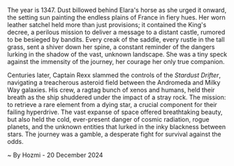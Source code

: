
The year is 1347.  Dust billowed behind Elara's horse as she urged it onward, the setting sun painting the endless plains of France in fiery hues.  Her worn leather satchel held more than just provisions; it contained the King's decree, a perilous mission to deliver a message to a distant castle, rumored to be besieged by bandits.  Every creak of the saddle, every rustle in the tall grass, sent a shiver down her spine, a constant reminder of the dangers lurking in the shadow of the vast, unknown landscape.  She was a tiny speck against the immensity of the journey, her courage her only true companion.

Centuries later, Captain Rexx slammed the controls of the *Stardust Drifter*, navigating a treacherous asteroid field between the Andromeda and Milky Way galaxies.  His crew, a ragtag bunch of xenos and humans, held their breath as the ship shuddered under the impact of a stray rock.  The mission: to retrieve a rare element from a dying star, a crucial component for their failing hyperdrive.  The vast expanse of space offered breathtaking beauty, but also held the cold, ever-present danger of cosmic radiation, rogue planets, and the unknown entities that lurked in the inky blackness between stars.  The journey was a gamble, a desperate fight for survival against the odds.

~ By Hozmi - 20 December 2024
